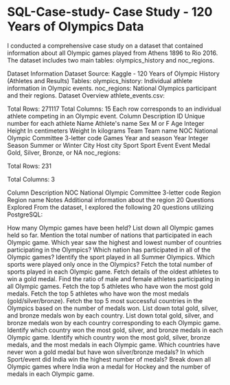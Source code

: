 # SQL-Case-study- Case Study - 120 Years of Olympics Data
I conducted a comprehensive case study on a dataset that contained information about all Olympic games played from Athens 1896 to Rio 2016. The dataset includes two main tables: olympics_history and noc_regions.

Dataset Information
Dataset Source: Kaggle - 120 Years of Olympic History (Athletes and Results)
Tables:
olympics_history: Individual athlete information in Olympic events.
noc_regions: National Olympics participant and their regions.
Dataset Overview
athlete_events.csv:

Total Rows: 271117
Total Columns: 15
Each row corresponds to an individual athlete competing in an Olympic event.
Column	Description
ID	Unique number for each athlete
Name	Athlete's name
Sex	M or F
Age	Integer
Height	In centimeters
Weight	In kilograms
Team	Team name
NOC	National Olympic Committee 3-letter code
Games	Year and season
Year	Integer
Season	Summer or Winter
City	Host city
Sport	Sport
Event	Event
Medal	Gold, Silver, Bronze, or NA
noc_regions:

Total Rows: 231

Total Columns: 3

Column	Description
NOC	National Olympic Committee 3-letter code
Region	Region name
Notes	Additional information about the region
20 Questions Explored
From the dataset, I explored the following 20 questions utilizing PostgreSQL:

How many Olympic games have been held?
List down all Olympic games held so far.
Mention the total number of nations that participated in each Olympic game.
Which year saw the highest and lowest number of countries participating in the Olympics?
Which nation has participated in all of the Olympic games?
Identify the sport played in all Summer Olympics.
Which sports were played only once in the Olympics?
Fetch the total number of sports played in each Olympic game.
Fetch details of the oldest athletes to win a gold medal.
Find the ratio of male and female athletes participating in all Olympic games.
Fetch the top 5 athletes who have won the most gold medals.
Fetch the top 5 athletes who have won the most medals (gold/silver/bronze).
Fetch the top 5 most successful countries in the Olympics based on the number of medals won.
List down total gold, silver, and bronze medals won by each country.
List down total gold, silver, and bronze medals won by each country corresponding to each Olympic game.
Identify which country won the most gold, silver, and bronze medals in each Olympic game.
Identify which country won the most gold, silver, bronze medals, and the most medals in each Olympic game.
Which countries have never won a gold medal but have won silver/bronze medals?
In which Sport/event did India win the highest number of medals?
Break down all Olympic games where India won a medal for Hockey and the number of medals in each Olympic game.
